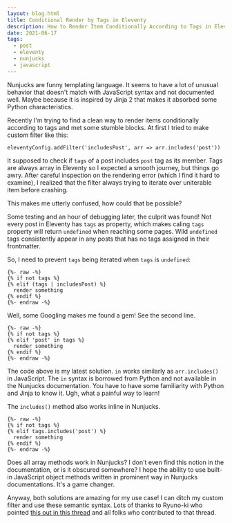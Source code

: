```yaml
---
layout: blog.html
title: Conditional Render by Tags in Eleventy
description: How to Render Item Conditionally According to Tags in Eleventy - Nunjucks
date: 2021-06-17
tags:
  - post
  - eleventy
  - nunjucks
  - javascript
---
```


Nunjucks are funny templating language. It seems to have a lot of unusual behavior that doesn't match with JavaScript syntax and not documented well. Maybe because it is inspired by Jinja 2 that makes it absorbed some Python characteristics.

Recently I'm trying to find a clean way to render items conditionally according to tags and met some stumble blocks. At first I tried to make custom filter like this:

```nunjucks
eleventyConfig.addFilter('includesPost', arr => arr.includes('post'))
```

It supposed to check if `tags` of a post includes `post` tag as its member. Tags are always array in Eleventy so I expected a smooth journey, but things go awry. After careful inspection on the rendering error (which I find it hard to examine), I realized that the filter always trying to iterate over uniterable item before crashing.

This makes me utterly confused, how could that be possible?

Some testing and an hour of debugging later, the culprit was found! Not every post in Eleventy has `tags` as property, which makes caling `tags` property will return `undefined` when reaching some pages. Wild `undefined` tags consistently appear in any posts that has no tags assigned in their frontmatter.

So, I need to prevent `tags` being iterated when `tags` is `undefined`:

```nunjucks
{%- raw -%}
{% if not tags %}
{% elif (tags | includesPost) %}
  render something
{% endif %}
{%- endraw -%}
```

Well, some Googling makes me found a gem! See the second line.

```nunjucks
{%- raw -%}
{% if not tags %}
{% elif 'post' in tags %}
  render something
{% endif %}
{%- endraw -%}
```

The code above is my latest solution. `in` works similarly as `arr.includes()` in JavaScript. The `in` syntax is borrowed from Python and not available in the Nunjucks documentation. You have to have some familiarity with Python and Jinja to know it. Ugh, what a painful way to learn!

The `includes()` method also works inline in Nunjucks.

```nunjucks
{%- raw -%}
{% if not tags %}
{% elif tags.includes('post') %}
  render something
{% endif %}
{%- endraw -%}
```

Does all array methods work in Nunjucks? I don't even find this notion in the documentation, or is it obscured somewhere? I hope the ability to use built-in JavaScript object methods written in prominent way in Nunjucks documentations. It's a game changer.

Anyway, both solutions are amazing for my use case! I can ditch my custom filter and use these semantic syntax. Lots of thanks to Ryuno-ki who pointed [this out in this thread][1] and all folks who contributed to that thread.

[1]: https://github.com/11ty/eleventy/issues/524
